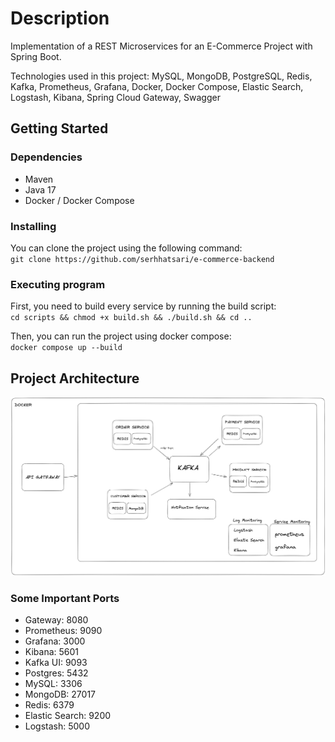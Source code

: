 # Description
Implementation of a REST Microservices for an E-Commerce Project with Spring Boot.  

Technologies used in this project: MySQL, MongoDB, PostgreSQL, Redis, Kafka, Prometheus, Grafana, Docker, Docker Compose, Elastic Search, Logstash, Kibana, Spring Cloud Gateway, Swagger

## Getting Started

### Dependencies
* Maven
* Java 17
* Docker / Docker Compose

### Installing
You can clone the project using the following command:    
`git clone https://github.com/serhhatsari/e-commerce-backend`  

### Executing program
First, you need to build every service by running the build script:  
`cd scripts && chmod +x build.sh && ./build.sh && cd ..`

Then, you can run the project using docker compose:    
`docker compose up --build`

## Project Architecture  
![Project Architecture](docs/architechture.png)

### Some Important Ports  
* Gateway: 8080
* Prometheus: 9090
* Grafana: 3000
* Kibana: 5601
* Kafka UI: 9093
* Postgres: 5432
* MySQL: 3306
* MongoDB: 27017
* Redis: 6379
* Elastic Search: 9200
* Logstash: 5000